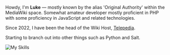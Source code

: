 Howdy, I'm **Luke** — mostly known by the alias 'Original Authority' within the MediaWiki space. Somewhat amateur developer mostly proficient in PHP with some proficiency in JavaScript and related technologies.

Since 2022, I have been the head of the Wiki Host, [Telepedia](https://meta.telepedia.net/wiki/Telepedia_Meta_Wiki).

Starting to branch out into other things such as Python and Salt.

![My Skills](https://skillicons.dev/icons?i=php,js,jquery,html,css,redis)

